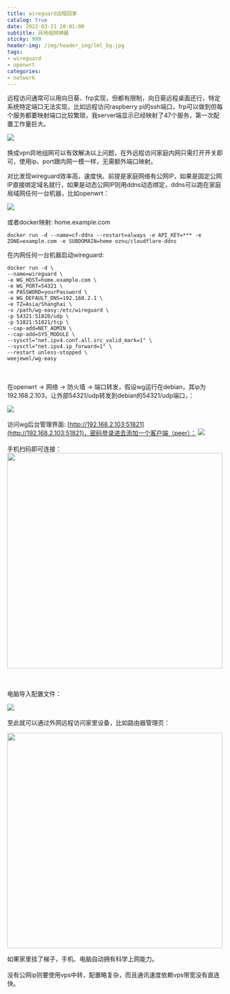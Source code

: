 ```yaml
---
title: wireguard远程回家
catalog: true
date: 2022-03-21 20:01:00
subtitle: 异地组网神器
sticky: 999
header-img: /img/header_img/lml_bg.jpg
tags:
- wireguard
- openwrt
categories:
- network
---
```


远程访问通常可以用向日葵、frp实现，但都有限制，向日葵远程桌面还行，特定系统特定端口无法实现，比如远程访问raspberry pi的ssh端口，frp可以做到但每个服务都要映射端口比较繁琐，我server端显示已经映射了47个服务，第一次配置工作量巨大。

![](../../images/wireguard/frp.png)
\
\
换成vpn异地组网可以有效解决以上问题，在外远程访问家庭内网只需打开开关即可，使用ip、port跟内网一模一样，无需额外端口映射。

对比发现wireguard效率高，速度快。前提是家庭网络有公网IP，如果是固定公网IP直接绑定域名就行，如果是动态公网IP则用ddns动态绑定，ddns可以跑在家庭局域网任何一台机器，比如openwrt：

![](../../images/wireguard/ddns.png)
\
\
或者docker映射: home.example.com
```
docker run -d --name=cf-ddns --restart=always -e API_KEY=*** -e ZONE=example.com -e SUBDOMAIN=home oznu/cloudflare-ddns
```
在内网任何一台机器启动wireguard:
```
docker run -d \
--name=wireguard \
-e WG_HOST=home.example.com \
-e WG_PORT=54321 \
-e PASSWORD=yourPassword \
-e WG_DEFAULT_DNS=192.168.2.1 \
-e TZ=Asia/Shanghai \
-v /path/wg-easy:/etc/wireguard \
-p 54321:51820/udp \
-p 51821:51821/tcp \
--cap-add=NET_ADMIN \
--cap-add=SYS_MODULE \
--sysctl="net.ipv4.conf.all.src_valid_mark=1" \
--sysctl="net.ipv4.ip_forward=1" \
--restart unless-stopped \
weejewel/wg-easy
```
\
\
在openwrt -> 网络 -> 防火墙 -> 端口转发，假设wg运行在debian，其ip为192.168.2.103，让外部54321/udp转发到debian的54321/udp端口，：

![](../../images/wireguard/port.png)
\
\
访问wg后台管理界面: [http://192.168.2.103:51821](http://192.168.2.103:51821)，密码登录进去添加一个客户端（peer）：
![](../../images/wireguard/wg.png)
\
\
手机扫码即可连接：
<img src="/images/wireguard/wg_android.jpeg" width="500" />

\
\
电脑导入配置文件：

![](../../images/wireguard/wg_windows.jpg)
\
\
至此就可以通过外网远程访问家里设备，比如路由器管理页：

<img src="/../images/wireguard/openwrt.jpeg" width="500"/>

如果家里挂了梯子，手机、电脑自动拥有科学上网能力。
\
\
没有公网ip则要使用vps中转，配置略复杂，而且通讯速度依赖vps带宽没有直连快。
